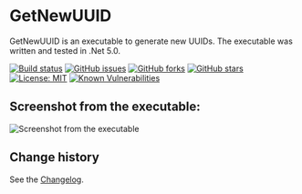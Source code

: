 GetNewUUID
====================================

GetNewUUID is an executable to generate new UUIDs.
The executable was written and tested in .Net 5.0.

[![Build status](https://ci.appveyor.com/api/projects/status/65h9i12tbmxkn0g4?svg=true)](https://ci.appveyor.com/project/SeppPenner/getnewuuid)
[![GitHub issues](https://img.shields.io/github/issues/SeppPenner/GetNewUUID.svg)](https://github.com/SeppPenner/GetNewUUID/issues)
[![GitHub forks](https://img.shields.io/github/forks/SeppPenner/GetNewUUID.svg)](https://github.com/SeppPenner/GetNewUUID/network)
[![GitHub stars](https://img.shields.io/github/stars/SeppPenner/GetNewUUID.svg)](https://github.com/SeppPenner/GetNewUUID/stargazers)
[![License: MIT](https://img.shields.io/badge/License-MIT-blue.svg)](https://raw.githubusercontent.com/SeppPenner/GetNewUUID/master/License.txt)
[![Known Vulnerabilities](https://snyk.io/test/github/SeppPenner/GetNewUUID/badge.svg)](https://snyk.io/test/github/SeppPenner/GetNewUUID)

## Screenshot from the executable:
![Screenshot from the executable](https://github.com/SeppPenner/GetNewUUID/blob/master/Screenshot.PNG "Screenshot from the executable")

Change history
--------------

See the [Changelog](https://github.com/SeppPenner/GetNewUUID/blob/master/Changelog.md).